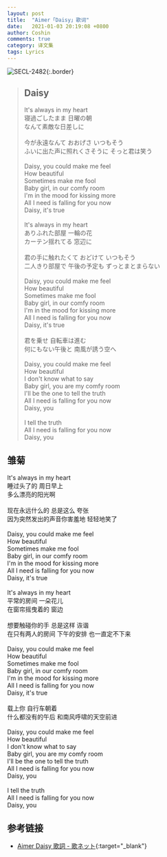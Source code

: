 ```yaml
---
layout: post
title:  "Aimer「Daisy」歌词"
date:   2021-01-03 20:19:08 +0800
author: Coshin
comments: true
category: 译文集
tags: Lyrics
---
```

![SECL-2482](https://is5-ssl.mzstatic.com/image/thumb/Music123/v4/90/ad/d2/90add2a8-d1a3-1409-a64d-4dd0e1b4d069/source/600x600bb.jpg){:.border}

<blockquote class="original">
  <h2>Daisy</h2>
  <p>
    It's always in my heart<br>
    寝過ごしたまま 日曜の朝<br>
    なんて素敵な日差しに<br>
    <br>
    今が永遠なんて おおげさ いつもそう<br>
    ふいに出た声に照れくさそうに そっと君は笑う<br>
    <br>
    Daisy, you could make me feel<br>
    How beautiful<br>
    Sometimes make me fool<br>
    Baby girl, in our comfy room<br>
    I'm in the mood for kissing more<br>
    All I need is falling for you now<br>
    Daisy, it's true<br>
    <br>
    It's always in my heart<br>
    ありふれた部屋 一輪の花<br>
    カーテン揺れてる 窓辺に<br>
    <br>
    君の手に触れたくて おどけて いつもそう<br>
    二人きり部屋で 午後の予定も ずっとまとまらない<br>
    <br>
    Daisy, you could make me feel<br>
    How beautiful<br>
    Sometimes make me fool<br>
    Baby girl, in our comfy room<br>
    I'm in the mood for kissing more<br>
    All I need is falling for you now<br>
    Daisy, it's true<br>
    <br>
    君を乗せ 自転車は進む<br>
    何にもない午後と 南風が誘う空へ<br>
    <br>
    Daisy, you could make me feel<br>
    How beautiful<br>
    I don't know what to say<br>
    Baby girl, you are my comfy room<br>
    I'll be the one to tell the truth<br>
    All I need is falling for you now<br>
    Daisy, you<br>
    <br>
    I tell the truth<br>
    All I need is falling for you now<br>
    Daisy, you
  </p>
</blockquote>

<div class="translation">
  <h2>雏菊</h2>
  <p>
    It's always in my heart<br>
    睡过头了的 周日早上<br>
    多么漂亮的阳光啊<br>
    <br>
    现在永远什么的 总是这么 夸张<br>
    因为突然发出的声音你害羞地 轻轻地笑了<br>
    <br>
    Daisy, you could make me feel<br>
    How beautiful<br>
    Sometimes make me fool<br>
    Baby girl, in our comfy room<br>
    I'm in the mood for kissing more<br>
    All I need is falling for you now<br>
    Daisy, it's true<br>
    <br>
    It's always in my heart<br>
    平常的房间 一朵花儿<br>
    在窗帘摇曳着的 窗边<br>
    <br>
    想要触碰你的手 总是这样 诙谐<br>
    在只有两人的房间 下午的安排 也一直定不下来<br>
    <br>
    Daisy, you could make me feel<br>
    How beautiful<br>
    Sometimes make me fool<br>
    Baby girl, in our comfy room<br>
    I'm in the mood for kissing more<br>
    All I need is falling for you now<br>
    Daisy, it's true<br>
    <br>
    载上你 自行车朝着<br>
    什么都没有的午后 和南风呼啸的天空前进<br>
    <br>
    Daisy, you could make me feel<br>
    How beautiful<br>
    I don't know what to say<br>
    Baby girl, you are my comfy room<br>
    I'll be the one to tell the truth<br>
    All I need is falling for you now<br>
    Daisy, you<br>
    <br>
    I tell the truth<br>
    All I need is falling for you now<br>
    Daisy, you
  </p>
</div>

## 参考链接

* [Aimer Daisy 歌詞 - 歌ネット](https://www.uta-net.com/song/272537/){:target="_blank"}
